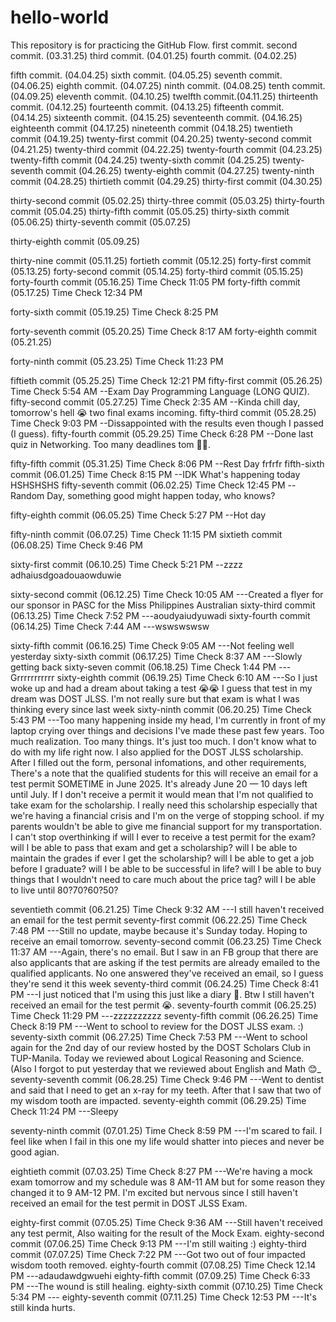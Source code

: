 # hello-world
This repository is for practicing the GitHub Flow.
first commit.
second commit. (03.31.25)
third commit. (04.01.25)
fourth commit. (04.02.25)

fifth commit. (04.04.25)
sixth commit. (04.05.25)
seventh commit. (04.06.25)
eighth commit. (04.07.25)
ninth commit. (04.08.25)
tenth commit. (04.09.25)
eleventh commit. (04.10.25)
twelfth commit.(04.11.25)
thirteenth commit. (04.12.25) 
fourteenth commit. (04.13.25)
fifteenth commit. (04.14.25)
sixteenth commit. (04.15.25)
seventeenth commit. (04.16.25)
eighteenth commit (04.17.25)
nineteenth commit (04.18.25)
twentieth commit (04.19.25)
twenty-first commit (04.20.25)
twenty-second commit (04.21.25)
twenty-third commit (04.22.25)
twenty-fourth commit (04.23.25)
twenty-fifth commit (04.24.25)
twenty-sixth commit (04.25.25)
twenty-seventh commit (04.26.25)
twenty-eighth commit (04.27.25)
twenty-ninth commit (04.28.25)
thirtieth commit (04.29.25)
thirty-first commit (04.30.25)

thirty-second commit (05.02.25)
thirty-three commit (05.03.25)
thirty-fourth commit (05.04.25)
thirty-fifth commit (05.05.25)
thirty-sixth commit (05.06.25)
thirty-seventh commit (05.07.25)

thirty-eighth commit (05.09.25)

thirty-nine commit (05.11.25) 
fortieth commit (05.12.25)
forty-first commit (05.13.25)
forty-second commit (05.14.25)
forty-third commit (05.15.25)
forty-fourth commit (05.16.25) Time Check 11:05 PM
forty-fifth commit (05.17.25) Time Check 12:34 PM

forty-sixth commit (05.19.25) Time Check 8:25 PM

forty-seventh commit (05.20.25) Time Check 8:17 AM
forty-eighth commit (05.21.25)

forty-ninth commit (05.23.25) Time Check 11:23 PM

fiftieth commit (05.25.25) Time Check 12:21 PM
fifty-first commit (05.26.25) Time Check 5:54 AM --Exam Day Programming Language (LONG QUIZ).
fifty-second commit (05.27.25) Time Check 2:35 AM --Kinda chill day, tomorrow's hell 😭 two final exams incoming.
fifty-third commit (05.28.25) Time Check 9:03 PM --Dissappointed with the results even though I passed (I guess).
fifty-fourth commit (05.29.25) Time Check  6:28 PM --Done last quiz in Networking. Too many deadlines tom 😵‍💫.

fifty-fifth commit (05.31.25) Time Check 8:06 PM --Rest Day frfrfr
fifth-sixth commit (06.01.25) Time Check 8:15 PM --IDK What's happening today HSHSHSHS
fifty-seventh commit (06.02.25) Time Check 12:45 PM --Random Day, something good might happen today, who knows? 


fifty-eighth commit (06.05.25) Time Check 5:27 PM --Hot day

fifty-ninth commit (06.07.25) Time Check 11:15 PM 
sixtieth commit (06.08.25) Time Check 9:46 PM

sixty-first commit (06.10.25) Time Check 5:21 PM --zzzz adhaiusdgoadouaowduwie

sixty-second commit (06.12.25) Time Check 10:05 AM ---Created a flyer for our sponsor in PASC for the Miss Philippines Australian 
sixty-third commit (06.13.25) Time Check 7:52 PM ---aoudyaiudyuwadi
sixty-fourth commit (06.14.25) Time Check 7:44 AM ---wswswswsw

sixty-fifth commit (06.16.25) Time Check 9:05 AM ---Not feeling well yesterday
sixty-sixth commit (06.17.25) Time Check 8:37 AM ---Slowly getting back
sixty-seven commit (06.18.25) Time Check 1:44 PM ---Grrrrrrrrrrr
sixty-eighth commit (06.19.25) Time Check 6:10 AM ---So I just woke up and had a dream about taking a test 😭😭 I guess that test in my dream was DOST JLSS. I'm not really sure but that exam is what I was thinking every since last week
sixty-ninth commit (06.20.25) Time Check 5:43 PM ---Too many happening inside my head, I'm currently in front of my laptop crying over things and decisions I've made these past few years. Too much realization. Too many things. It's just too much. I don't know what to do with my life right now. I also applied for the DOST JLSS scholarship. After I filled out the form, personal infomations, and other requirements, There's a note that the qualified students for this will receive an email for a test permit SOMETIME in June 2025. It's already June 20 — 10 days left until July. If I don't receive a permit it would mean that I'm not qualified to take exam for the scholarship. I really need this scholarship especially that we're having a financial crisis and I'm on the verge of stopping school. if my parents wouldn't be able to give me financial support for my transportation. I can't stop overthinking if will I ever to receive a test permit for the exam? will I be able to pass that exam and get a scholarship? will I be able to maintain the grades if ever I get the scholarship? will I be able to get a job before I graduate? will I be able to be successful in life? will I be able to buy things that I wouldn't need to care much about the price tag? will I be able to live until 80?70?60?50?  

seventieth commit (06.21.25) Time Check 9:32 AM ---I still haven't received an email for the test permit
seventy-first commit (06.22.25) Time Check 7:48 PM ---Still no update, maybe because it's Sunday today. Hoping to receive an email tomorrow.
seventy-second commit (06.23.25) Time Check 11:37 AM ---Again, there's no email. But I saw in an FB group that there are also applicants that are asking if the test permits are already emailed to the qualified applicants. No one answered they've received an email, so I guess they're send it this week 
seventy-third commit (06.24.25) Time Check 8:41 PM ---I just noticed that I'm using this just like a diary 🤣. Btw I still haven't received an email for the test permit 😭.
seventy-fourth commit (06.25.25) Time Check  11:29 PM ---zzzzzzzzzz
seventy-fifth commit (06.26.25) Time Check 8:19 PM ---Went to school to review for the DOST JLSS exam. :)
seventy-sixth commit (06.27.25) Time Check 7:53 PM ---Went to school again for the 2nd day of our review hosted by the DOST Scholars Club in TUP-Manila. Today we reviewed about Logical Reasoning and Science. (Also I forgot to put yesterday that we reviewed about English and Math 😊_
seventy-seventh commit (06.28.25) Time Check 9:46 PM ---Went to dentist and said that I need to get an x-ray for my teeth. After that I saw that two of my wisdom tooth are impacted.
seventy-eighth commit (06.29.25) Time Check 11:24 PM ---Sleepy

seventy-ninth commit (07.01.25) Time Check 8:59 PM ---I'm scared to fail. I feel like when I fail in this one my life would shatter into pieces and never be good agian.

eightieth commit (07.03.25) Time Check 8:27 PM ---We're having a mock exam tomorrow and my schedule was 8 AM-11 AM but for some reason they changed it to 9 AM-12 PM. I'm excited but nervous since I still haven't received an email for the test permit in DOST JLSS Exam.

eighty-first commit (07.05.25) Time Check 9:36 AM ---Still haven't received any test permit, Also waiting for the result of the Mock Exam.
eighty-second commit (07.06.25) Time Check 9:13 PM ---I'm still waiting :)
eighty-third commit (07.07.25) Time Check 7:22 PM ---Got two out of four impacted wisdom tooth removed. 
eighty-fourth commit (07.08.25) Time Check 12.14 PM ---adaudawdgwuehi
eighty-fifth commit (07.09.25) Time Check 6:33 PM ---The wound is still healing.
eighty-sixth commit (07.10.25) Time Check 5:34 PM ---
eighty-seventh commit (07.11.25) Time Check 12:53 PM ---It's still kinda hurts.












